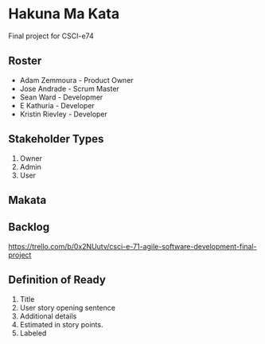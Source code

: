 # Hakuna Ma Kata
Final project for CSCI-e74


## Roster
* Adam Zemmoura - Product Owner
* Jose Andrade - Scrum Master
* Sean Ward - Developmer
* E Kathuria - Developer
* Kristin Rievley - Developer

## Stakeholder Types
1. Owner
2. Admin
3. User

## Makata

## Backlog
https://trello.com/b/0x2NUutv/csci-e-71-agile-software-development-final-project

## Definition of Ready
1. Title
2. User story opening sentence
3. Additional details
4. Estimated in story points.
5. Labeled

